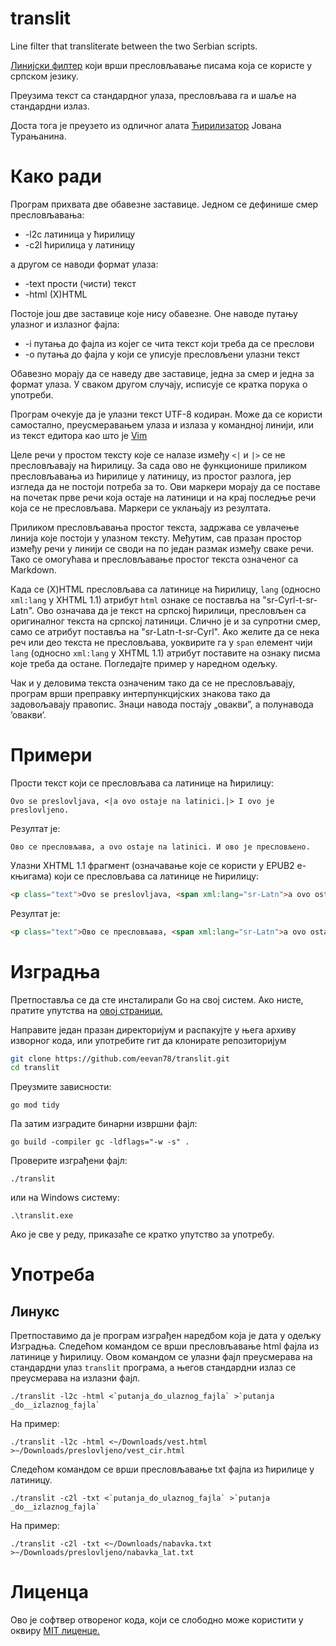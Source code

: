 # translit
Line filter that transliterate between the two Serbian scripts.

[Линијски филтер](https://en.wikipedia.org/wiki/Filter_(software)) који врши пресловљавање писама која се користе у српском језику.

Преузима текст са стандардног улаза, пресловљава га и шаље на стандардни излаз.

Доста тога је преузето из одличног алата [Ћирилизатор](https://github.com/turanjanin/cirilizator) Јована Турањанина.

# Како ради
Програм прихвата две обавезне заставице. Једном се дефинише смер пресловљавања:
* -l2c латиница у ћирилицу
* -c2l ћирилица у латиницу

а другом се наводи формат улаза:
* -text прости (чисти) текст
* -html (X)HTML

Постоје још две заставице које нису обавезне. Оне наводе путању улазног и излазног фајла:
* -i путања до фајла из којег се чита текст који треба да се преслови
* -o путања до фајла у који се уписује пресловљени улазни текст

Обавезно морају да се наведу две заставице, једна за смер и једна за формат улаза. У сваком другом случају, исписује се кратка порука о употреби.

Програм очекује да је улазни текст UTF-8 кодиран. Може да се користи самостално, преусмеравањем улаза и излаза у командној линији, или из текст
едитора као што је [Vim](https://en.wikipedia.org/wiki/Vim_(text_editor))

Целе речи у простом тексту које се налазе између `<|` и `|>` се не пресловљавају на ћирилицу. За сада ово не функционише приликом пресловљавања
из ћирилице у латиницу, из простог разлога, јер изгледа да не постоји потреба за то. Ови маркери морају да се поставе на почетак прве речи која
остаје на латиници и на крај последње речи која се не пресловљава. Маркери се уклањају из резултата.

Приликом пресловљавања простог текста, задржава се увлачење линија које постоји у улазном тексту. Међутим, сав празан простор између речи у
линији се своди на по један размак између сваке речи. Тако се омогућава и пресловљавање простог текста означеног са Markdown.
 
Када се (X)HTML пресловљава са латинице на ћирилицу, `lang` (односно `xml:lang` у XHTML 1.1) атрибут `html` ознаке се поставља на "sr-Cyrl-t-sr-Latn".
Ово означава да је текст на српској ћирилици, пресловљен са оригиналног текста на српској латиници. Слично је и за супротни смер, само се
атрибут поставља на "sr-Latn-t-sr-Cyrl". Ако желите да се нека реч или део текста не пресловљава, уоквирите га у `span` елемент чији `lang`
(односно `xml:lang` у XHTML 1.1) атрибут поставите на ознаку писма које треба да остане. Погледајте пример у наредном одељку.

Чак и у деловима текста означеним тако да се не пресловљавају, програм врши преправку интерпункцијских знакова тако да задовољавају правопис.
Знаци навода постају „овакви”, а полунавода ’овакви’.

# Примери
Прости текст који се пресловљава са латинице на ћирилицу:
```
Ovo se preslovljava, <|a ovo ostaje na latinici.|> I ovo je preslovljeno.
```
Резултат је:
```
Ово се пресловљава, a ovo ostaje na latinici. И ово је пресловљено.
```
Улазни XHTML 1.1 фрагмент (означавање које се користи у EPUB2 е-књигама) који се пресловљава са латинице не ћирилицу:
```html
<p class="text">Ovo se preslovljava, <span xml:lang="sr-Latn">a ovo ostaje na latinici.</span> I ovo je preslovljeno.</p>
```
Резултат је:
```html
<p class="text">Ово се пресловљава, <span xml:lang="sr-Latn">a ovo ostaje na latinici.</span> И ово је пресловљено.</p>
```

# Изградња
Претпоставља се да сте инсталирали Go на свој систем. Ако нисте, пратите упутства на [овој страници.](https://go.dev/doc/install)

Направите један празан директоријум и распакујте у њега архиву изворног кода, или употребите гит да клонирате репозиторијум

```sh
git clone https://github.com/eevan78/translit.git
cd translit
```

Преузмите зависности:

```
go mod tidy
```

Па затим изградите бинарни извршни фајл:

```
go build -compiler gc -ldflags="-w -s" .
```

Проверите изграђени фајл:

```
./translit
```
или на Windows систему:
```
.\translit.exe
```
Ако је све у реду, приказаће се кратко упутство за употребу.

# Употреба

## Линукс

Претпоставимо да je програм изграђен наредбом која је дата у одељку Изградња. Следећом командом се врши пресловљавање html фајла из латинице у ћирилицу. Овом командом се улазни фајл преусмерава на стандардни улаз `translit` програма, а његов стандардни излаз се преусмерава на излазни фајл.
```
./translit -l2c -html <`putanja_do_ulaznog_fajla` >`putanja _do__izlaznog_fajla`
```
На пример:
```
./translit -l2c -html <~/Downloads/vest.html >~/Downloads/preslovljeno/vest_cir.html
```
Следећом командом се врши пресловљавање txt фајла из ћирилице у латиницу.
```
./translit -c2l -txt <`putanja_do_ulaznog_fajla` >`putanja _do__izlaznog_fajla`
```
На пример:
```
./translit -c2l -txt <~/Downloads/nabavka.txt >~/Downloads/preslovljeno/nabavka_lat.txt
```

# Лиценца
Ово је софтвер отвореног кода, који се слободно може користити у оквиру [MIT лиценце.](https://github.com/eevan78/translit/blob/main/LICENSE.md)
